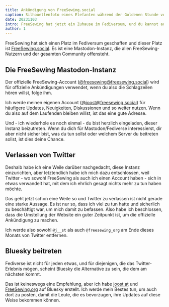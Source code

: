 ```yaml
---
title: Ankündigung von FreeSewing.social
caption: Silhouettenfoto eines Elefanten während der Goldenen Stunde von Renato Conti
date: 20231103
intro: FreeSewing hat jetzt ein Zuhause im Fediversum, und du kannst auch mitmachen
author: 1
---
```


FreeSewing hat sich einen Platz im Fediversum geschaffen und dieser Platz ist [FreeSewing.social](https://freesewing.social). Es ist eine Mastodon-Instanz, die allen FreeSewing-Nutzern und der gesamten Community offensteht.

## Die FreeSewing Mastodon-Instanz

Der offizielle FreeSewing-Account ([@freesewing@freesewing.social](https://freesewing.social/@freesewing)) wird für offizielle Ankündigungen verwendet, wenn du also die Schlagzeilen hören willst, folge ihm.

Ich werde meinen eigenen Account ([@joost@freesewing.social](https://freesewing.social/@joost)) für häufigere Updates, Neuigkeiten, Diskussionen und so weiter nutzen. Wenn du also auf dem Laufenden bleiben willst, ist das eine gute Adresse.

Und - ich wiederhole es noch einmal - du bist herzlich eingeladen, dieser Instanz beizutreten. Wenn du dich für Mastodon/Fediverse interessierst, dir aber nicht sicher bist, was du tun sollst oder welchem Server du beitreten sollst, ist dies deine Chance.

## Verlassen von Twitter

Deshalb habe ich eine Weile darüber nachgedacht, diese Instanz einzurichten, aber letztendlich habe ich mich dazu entschlossen, weil Twitter - wo sowohl FreeSewing als auch ich einen Account haben - sich in etwas verwandelt hat, mit dem ich ehrlich gesagt nichts mehr zu tun haben möchte.

Das geht jetzt schon eine Weile so und Twitter zu verlassen ist nicht gerade eine starke Aussage. Es ist nur so, dass ich viel zu tun hatte und sicherlich zu beschäftigt war, um mich damit zu befassen. Also habe ich beschlossen, dass die Umstellung der Website ein guter Zeitpunkt ist, um die offizielle Ankündigung zu machen.

Ich werde also sowohl `@j__st` als auch `@freesewing_org` am Ende dieses Monats von Twitter entfernen.

## Bluesky beitreten

Fediverse ist nicht für jeden etwas, und für diejenigen, die das Twitter-Erlebnis mögen, scheint Bluesky die Alternative zu sein, die dem am nächsten kommt.

Das ist keineswegs eine Empfehlung, aber ich habe [joost.at](https://bsky.app/profile/joost.at) und [FreeSewing.org](https://bsky.app/profile/freesewing.org) auf Bluesky erstellt. Ich werde mein Bestes tun, um auch dort zu posten, damit die Leute, die es bevorzugen, ihre Updates auf diese Weise bekommen können.
